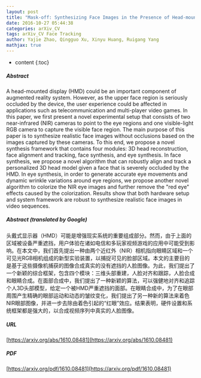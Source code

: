 ```yaml
---
layout: post
title: "Mask-off: Synthesizing Face Images in the Presence of Head-mounted Displays"
date: 2016-10-27 05:44:38
categories: arXiv_CV
tags: arXiv_CV Face Tracking
author: Yajie Zhao, Qingguo Xu, Xinyu Huang, Ruigang Yang
mathjax: true
---
```


* content
{:toc}

##### Abstract
A head-mounted display (HMD) could be an important component of augmented reality system. However, as the upper face region is seriously occluded by the device, the user experience could be affected in applications such as telecommunication and multi-player video games. In this paper, we first present a novel experimental setup that consists of two near-infrared (NIR) cameras to point to the eye regions and one visible-light RGB camera to capture the visible face region. The main purpose of this paper is to synthesize realistic face images without occlusions based on the images captured by these cameras. To this end, we propose a novel synthesis framework that contains four modules: 3D head reconstruction, face alignment and tracking, face synthesis, and eye synthesis. In face synthesis, we propose a novel algorithm that can robustly align and track a personalized 3D head model given a face that is severely occluded by the HMD. In eye synthesis, in order to generate accurate eye movements and dynamic wrinkle variations around eye regions, we propose another novel algorithm to colorize the NIR eye images and further remove the "red eye" effects caused by the colorization. Results show that both hardware setup and system framework are robust to synthesize realistic face images in video sequences.

##### Abstract (translated by Google)
头戴式显示器（HMD）可能是增强现实系统的重要组成部分。然而，由于上面的区域被设备严重遮挡，用户体验在诸如电信和多玩家视频游戏的应用中可能受到影响。在本文中，我们首先提出一种由两个近红外（NIR）相机指向眼睛区域和一个可见光RGB相机组成的新型实验装置，以捕捉可见的脸部区域。本文的主要目的是基于这些摄像机捕获的图像合成真实的没有遮挡的人脸图像。为此，我们提出了一个新颖的综合框架，包含四个模块：三维头部重建，人脸对齐和跟踪，人脸合成和眼睛合成。在面部合成中，我们提出了一种新颖的算法，可以强健地对齐和追踪个人3D头部模型，给定一个被HMD严重遮挡的面部。在眼睛合成中，为了在眼部周围产生精确的眼部运动和动态的皱纹变化，我们提出了另一种新的算法来着色NIR眼部图像，并进一步去除由着色引起的“红眼”效应。结果表明，硬件设置和系统框架都是强大的，以合成视频序列中真实的人脸图像。

##### URL
[https://arxiv.org/abs/1610.08481](https://arxiv.org/abs/1610.08481)

##### PDF
[https://arxiv.org/pdf/1610.08481](https://arxiv.org/pdf/1610.08481)

